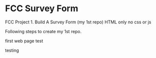 # FCC Survey Form
FCC Project 1.  Build A Survey Form (my 1st repo)
HTML only no css or js

Following steps to create my 1st repo.

first web page test

testing 
